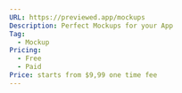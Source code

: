 ```yaml
---
URL: https://previewed.app/mockups
Description: Perfect Mockups for your App
Tag:
  - Mockup
Pricing:
  - Free
  - Paid
Price: starts from $9,99 one time fee
---
```

